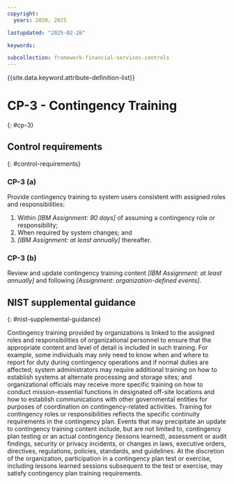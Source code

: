 ```yaml
---
copyright:
  years: 2020, 2025

lastupdated: "2025-02-26"

keywords:

subcollection: framework-financial-services-controls
---
```


{{site.data.keyword.attribute-definition-list}}

# CP-3 - Contingency Training
{: #cp-3}

## Control requirements
{: #control-requirements}



### CP-3 (a)


Provide contingency training to system users consistent with assigned roles and responsibilities:
1. Within _[IBM Assignment: 90 days]_ of assuming a contingency role or responsibility;
2. When required by system changes; and
3. _[IBM Assignment: at least annually]_ thereafter.


### CP-3 (b)


Review and update contingency training content _[IBM Assignment: at least annually]_ and following _[Assignment: organization-defined events]_.












## NIST supplemental guidance
{: #nist-supplemental-guidance}

Contingency training provided by organizations is linked to the assigned roles and responsibilities of organizational personnel to ensure that the appropriate content and level of detail is included in such training. For example, some individuals may only need to know when and where to report for duty during contingency operations and if normal duties are affected; system administrators may require additional training on how to establish systems at alternate processing and storage sites; and organizational officials may receive more specific training on how to conduct mission-essential functions in designated off-site locations and how to establish communications with other governmental entities for purposes of coordination on contingency-related activities. Training for contingency roles or responsibilities reflects the specific continuity requirements in the contingency plan. Events that may precipitate an update to contingency training content include, but are not limited to, contingency plan testing or an actual contingency (lessons learned), assessment or audit findings, security or privacy incidents, or changes in laws, executive orders, directives, regulations, policies, standards, and guidelines. At the discretion of the organization, participation in a contingency plan test or exercise, including lessons learned sessions subsequent to the test or exercise, may satisfy contingency plan training requirements.
